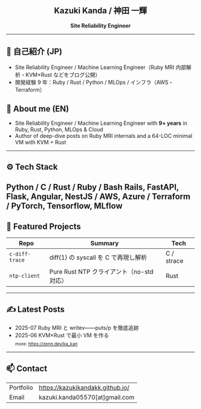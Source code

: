 <h2 align="center">Kazuki Kanda / 神田 一輝</h2>
<p align="center"><strong>Site Reliability Engineer</strong></p>

---

## 📝 自己紹介 (JP)
- Site Reliability Engineer / Machine Learning Engineer（Ruby MRI 内部解析・KVM×Rust などをブログ公開）
- 開発経験 9 年：Ruby / Rust / Python / MLOps / インフラ（AWS・Terraform）

## 📝 About me (EN)
- Site Reliability Engineer / Machine Learning Engineer with **9+ years** in Ruby, Rust, Python, MLOps & Cloud
- Author of deep-dive posts on Ruby MRI internals and a 64-LOC minimal VM with KVM + Rust

---

## ⚙️ Tech Stack
Python / C / Rust / Ruby / Bash 
Rails, FastAPI, Flask, Angular, NestJS / AWS, Azure / Terraform / PyTorch, Tensorflow, MLflow 
---

## 📌 Featured Projects
| Repo | Summary | Tech |
|------|---------|------|
| `c-diff-trace` | diff(1) の syscall を C で再現し解析 | C / strace |
| `ntp-client` | Pure Rust NTP クライアント（no-std 対応） | Rust |

---

## ✍️ Latest Posts
- 2025-07 Ruby MRI と writev――puts/p を徹底追跡  
- 2025-06 KVM×Rust で最小 VM を作る  
<sub>more: <https://zenn.dev/ka_kan></sub>

---

## 📫 Contact
| | |
|---|---|
| Portfolio | <https://kazukikandakk.github.io/> |
| Email     | kazuki.kanda05570[at]gmail.com |
